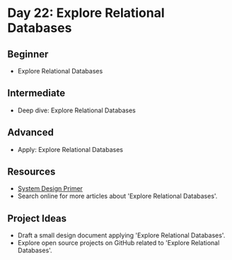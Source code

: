 # Day 22: Explore Relational Databases

## Beginner
- Explore Relational Databases

## Intermediate
- Deep dive: Explore Relational Databases

## Advanced
- Apply: Explore Relational Databases

## Resources
- [System Design Primer](https://github.com/donnemartin/system-design-primer/search?q=Explore+Relational+Databases)
- Search online for more articles about 'Explore Relational Databases'.

## Project Ideas
- Draft a small design document applying 'Explore Relational Databases'.
- Explore open source projects on GitHub related to 'Explore Relational Databases'.
